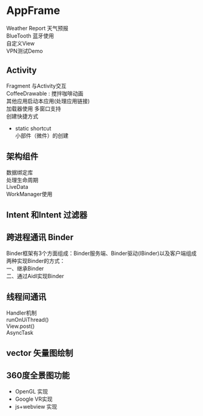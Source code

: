 # AppFrame
Weather Report 天气预报  
BlueTooth 蓝牙使用  
自定义View   
VPN测试Demo

## Activity  
Fragment 与Activity交互  
CoffeeDrawable : 搅拌咖啡动画  
其他应用启动本应用(处理应用链接)  
加载器使用
多窗口支持  
创建快捷方式  
* static shortcut  
小部件（微件）的创建  

## 架构组件
数据绑定库  
处理生命周期  
LiveData   
WorkManager使用

## Intent 和Intent 过滤器

## 跨进程通讯 Binder
Binder框架有3个方面组成：Binder服务端、Binder驱动(IBinder)以及客户端组成  
两种实现Binder的方式：  
一、继承Binder  
二、通过Aidl实现Binder

## 线程间通讯
Handler机制  
runOnUiThread()  
View.post()  
AsyncTask  

## vector 矢量图绘制


## 360度全景图功能
* OpenGL 实现
* Google VR实现 
* js+webview 实现

